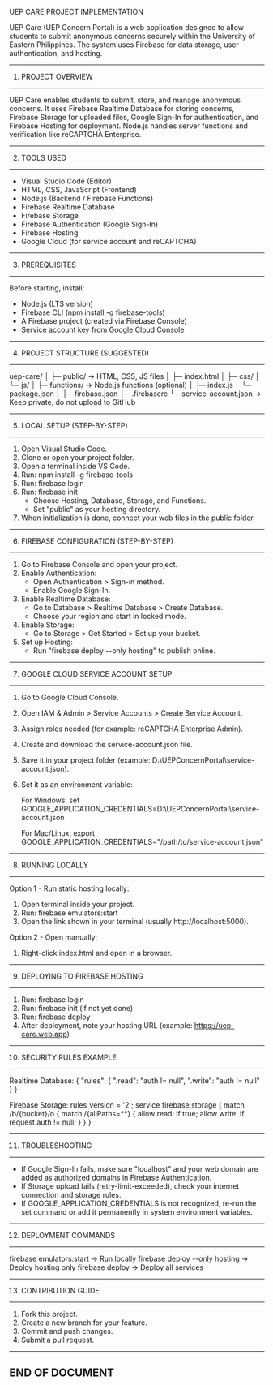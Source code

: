 UEP CARE PROJECT IMPLEMENTATION

UEP Care (UEP Concern Portal) is a web application designed to allow students to submit anonymous concerns securely within the University of Eastern Philippines. The system uses Firebase for data storage, user authentication, and hosting.

------------------------------------------------------------
1. PROJECT OVERVIEW
------------------------------------------------------------
UEP Care enables students to submit, store, and manage anonymous concerns. It uses Firebase Realtime Database for storing concerns, Firebase Storage for uploaded files, Google Sign-In for authentication, and Firebase Hosting for deployment. Node.js handles server functions and verification like reCAPTCHA Enterprise.

------------------------------------------------------------
2. TOOLS USED
------------------------------------------------------------
- Visual Studio Code (Editor)
- HTML, CSS, JavaScript (Frontend)
- Node.js (Backend / Firebase Functions)
- Firebase Realtime Database
- Firebase Storage
- Firebase Authentication (Google Sign-In)
- Firebase Hosting
- Google Cloud (for service account and reCAPTCHA)

------------------------------------------------------------
3. PREREQUISITES
------------------------------------------------------------
Before starting, install:
- Node.js (LTS version)
- Firebase CLI (npm install -g firebase-tools)
- A Firebase project (created via Firebase Console)
- Service account key from Google Cloud Console

------------------------------------------------------------
4. PROJECT STRUCTURE (SUGGESTED)
------------------------------------------------------------
uep-care/
│
├─ public/                 -> HTML, CSS, JS files
│  ├─ index.html
│  ├─ css/
│  └─ js/
│
├─ functions/              -> Node.js functions (optional)
│  ├─ index.js
│  └─ package.json
│
├─ firebase.json
├─ .firebaserc
└─ service-account.json    -> Keep private, do not upload to GitHub

------------------------------------------------------------
5. LOCAL SETUP (STEP-BY-STEP)
------------------------------------------------------------
1. Open Visual Studio Code.
2. Clone or open your project folder.
3. Open a terminal inside VS Code.
4. Run: npm install -g firebase-tools
5. Run: firebase login
6. Run: firebase init
   - Choose Hosting, Database, Storage, and Functions.
   - Set "public" as your hosting directory.
7. When initialization is done, connect your web files in the public folder.

------------------------------------------------------------
6. FIREBASE CONFIGURATION (STEP-BY-STEP)
------------------------------------------------------------
1. Go to Firebase Console and open your project.
2. Enable Authentication:
   - Open Authentication > Sign-in method.
   - Enable Google Sign-In.
3. Enable Realtime Database:
   - Go to Database > Realtime Database > Create Database.
   - Choose your region and start in locked mode.
4. Enable Storage:
   - Go to Storage > Get Started > Set up your bucket.
5. Set up Hosting:
   - Run "firebase deploy --only hosting" to publish online.

------------------------------------------------------------
7. GOOGLE CLOUD SERVICE ACCOUNT SETUP
------------------------------------------------------------
1. Go to Google Cloud Console.
2. Open IAM & Admin > Service Accounts > Create Service Account.
3. Assign roles needed (for example: reCAPTCHA Enterprise Admin).
4. Create and download the service-account.json file.
5. Save it in your project folder (example: D:\UEPConcernPortal\service-account.json).
6. Set it as an environment variable:

   For Windows:
   set GOOGLE_APPLICATION_CREDENTIALS=D:\UEPConcernPortal\service-account.json

   For Mac/Linux:
   export GOOGLE_APPLICATION_CREDENTIALS="/path/to/service-account.json"

------------------------------------------------------------
8. RUNNING LOCALLY
------------------------------------------------------------
Option 1 - Run static hosting locally:
1. Open terminal inside your project.
2. Run: firebase emulators:start
3. Open the link shown in your terminal (usually http://localhost:5000).

Option 2 - Open manually:
1. Right-click index.html and open in a browser.

------------------------------------------------------------
9. DEPLOYING TO FIREBASE HOSTING
------------------------------------------------------------
1. Run: firebase login
2. Run: firebase init (if not yet done)
3. Run: firebase deploy
4. After deployment, note your hosting URL (example: https://uep-care.web.app)

------------------------------------------------------------
10. SECURITY RULES EXAMPLE
------------------------------------------------------------
Realtime Database:
{
  "rules": {
    ".read": "auth != null",
    ".write": "auth != null"
  }
}

Firebase Storage:
rules_version = '2';
service firebase.storage {
  match /b/{bucket}/o {
    match /{allPaths=**} {
      allow read: if true;
      allow write: if request.auth != null;
    }
  }
}

------------------------------------------------------------
11. TROUBLESHOOTING
------------------------------------------------------------
- If Google Sign-In fails, make sure "localhost" and your web domain are added as authorized domains in Firebase Authentication.
- If Storage upload fails (retry-limit-exceeded), check your internet connection and storage rules.
- If GOOGLE_APPLICATION_CREDENTIALS is not recognized, re-run the set command or add it permanently in system environment variables.

------------------------------------------------------------
12. DEPLOYMENT COMMANDS
------------------------------------------------------------
firebase emulators:start      -> Run locally
firebase deploy --only hosting -> Deploy hosting only
firebase deploy                -> Deploy all services

------------------------------------------------------------
13. CONTRIBUTION GUIDE
------------------------------------------------------------
1. Fork this project.
2. Create a new branch for your feature.
3. Commit and push changes.
4. Submit a pull request.

------------------------------------------------------------
END OF DOCUMENT
------------------------------------------------------------
```
